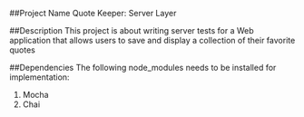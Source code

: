 ##Project Name
Quote Keeper: Server Layer

##Description
This project is about writing server tests for a Web application that allows users to save and display a collection of their favorite quotes

##Dependencies
The following node_modules needs to be installed for implementation:
1. Mocha
2. Chai
